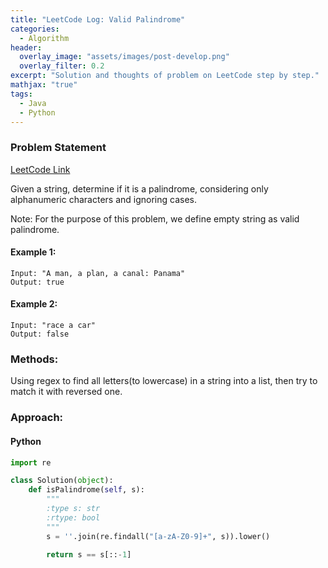 ```yaml
---
title: "LeetCode Log: Valid Palindrome"
categories:
  - Algorithm
header:
  overlay_image: "assets/images/post-develop.png"
  overlay_filter: 0.2
excerpt: "Solution and thoughts of problem on LeetCode step by step."
mathjax: "true"
tags:
  - Java
  - Python
---
```


### Problem Statement

[LeetCode Link](https://leetcode.com/problems/valid-palindrome/)

Given a string, determine if it is a palindrome, considering only alphanumeric characters and ignoring cases.

Note: For the purpose of this problem, we define empty string as valid palindrome.

#### Example 1:

```
Input: "A man, a plan, a canal: Panama"
Output: true
```

#### Example 2:

```
Input: "race a car"
Output: false
```

### Methods:

Using regex to find all letters(to lowercase) in a string into a list, then try to match it with reversed one. 


### Approach:

#### Python

```python
import re

class Solution(object):
    def isPalindrome(self, s):
        """
        :type s: str
        :rtype: bool
        """
        s = ''.join(re.findall("[a-zA-Z0-9]+", s)).lower()

        return s == s[::-1]      
```
